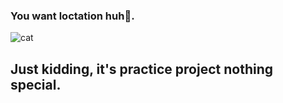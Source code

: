 ### You want  loctation huh🤔.
![cat](https://c.tenor.com/2immeiuqWJkAAAAd/cat-sit.gif)

## Just kidding, it's practice project nothing  special.
